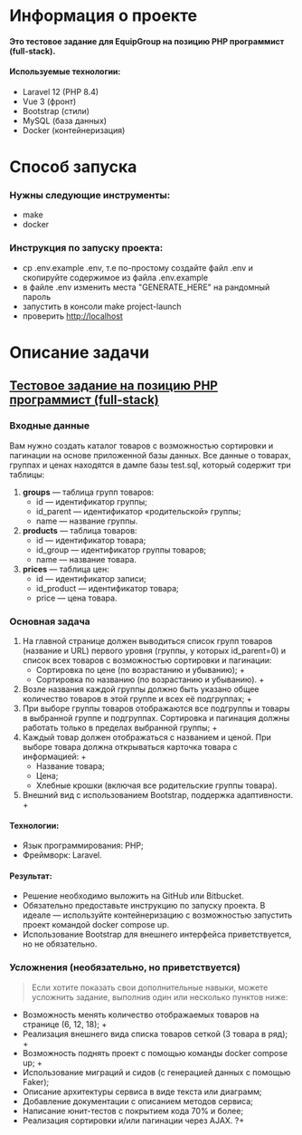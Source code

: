 # Информация о проекте

#### Это тестовое задание для EquipGroup на позицию PHP программист (full-stack).

#### Используемые технологии:
- Laravel 12 (PHP 8.4)
- Vue 3 (фронт)
- Bootstrap (стили)
- MySQL (база данных)
- Docker (контейнеризация)

# Способ запуска
### Нужны следующие инструменты:
- make
- docker

### Инструкция по запуску проекта:
- cp .env.example .env, т.е по-простому создайте файл .env и скопируйте содержимое из файла .env.example
- в файле .env изменить места "GENERATE_HERE" на рандомный пароль
- запустить в консоли make project-launch
- проверить <a href="http://localhost">http://localhost</a>

# Описание задачи

## <a href="https://bitbucket.org/EquipGroupRu/php-programmist-full-stack/src/master/README.md">Тестовое задание на позицию PHP программист (full-stack)</a>

### Входные данные
Вам нужно создать каталог товаров с возможностью сортировки и пагинации на основе приложенной базы данных. Все данные о товарах, группах и ценах находятся в дампе базы test.sql, который содержит три таблицы:

1. **groups** — таблица групп товаров:
    - id — идентификатор группы;
    - id_parent — идентификатор «родительской» группы;
    - name — название группы.
2. **products** — таблица товаров:
    - id — идентификатор товара;
    - id_group — идентификатор группы товаров;
    - name — название товара.
3. **prices** — таблица цен:
    - id — идентификатор записи;
    - id_product — идентификатор товара;
    - price — цена товара.

### Основная задача
1. На главной странице должен выводиться список групп товаров (название и URL) первого уровня (группы, у которых id_parent=0) и список всех товаров с возможностью сортировки и пагинации:
    - Сортировка по цене (по возрастанию и убыванию); +
    - Сортировка по названию (по возрастанию и убыванию). +
2. Возле названия каждой группы должно быть указано общее количество товаров в этой группе и всех её подгруппах; +
3. При выборе группы товаров отображаются все подгруппы и товары в выбранной группе и подгруппах. Сортировка и пагинация должны работать только в пределах выбранной группы; +
4. Каждый товар должен отображаться с названием и ценой. При выборе товара должна открываться карточка товара с информацией: +
    - Название товара;
    - Цена;
    - Хлебные крошки (включая все родительские группы товара).
5. Внешний вид с использованием Bootstrap, поддержка адаптивности. +

#### Технологии:
- Язык программирования: PHP;
- Фреймворк: Laravel.

#### Результат:
- Решение необходимо выложить на GitHub или Bitbucket.
- Обязательно предоставьте инструкцию по запуску проекта. В идеале — используйте контейнеризацию с возможностью запустить проект командой docker compose up.
- Использование Bootstrap для внешнего интерфейса приветствуется, но не обязательно.

### Усложнения (необязательно, но приветствуется)
> Если хотите показать свои дополнительные навыки, можете усложнить задание, выполнив один или несколько пунктов ниже:
- Возможность менять количество отображаемых товаров на странице (6, 12, 18); +
- Реализация внешнего вида списка товаров сеткой (3 товара в ряд); +
- Возможность поднять проект с помощью команды docker compose up; +
- Использование миграций и сидов (с генерацией данных с помощью Faker);
- Описание архитектуры сервиса в виде текста или диаграмм;
- Добавление документации с описанием методов сервиса;
- Написание юнит-тестов с покрытием кода 70% и более;
- Реализация сортировки и/или пагинации через AJAX. ?+
